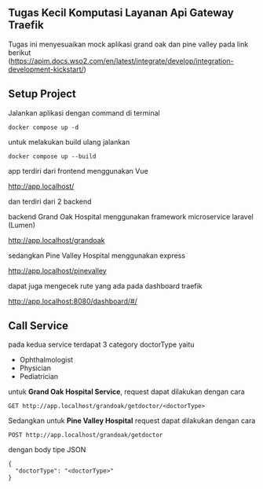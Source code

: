 ## Tugas Kecil Komputasi Layanan Api Gateway Traefik

Tugas ini menyesuaikan mock aplikasi grand oak dan pine valley pada link berikut (https://apim.docs.wso2.com/en/latest/integrate/develop/integration-development-kickstart/)

## Setup Project

Jalankan aplikasi dengan command di terminal

```docker compose up -d```

untuk melakukan build ulang jalankan

```docker compose up --build```

app terdiri dari frontend menggunakan Vue 

http://app.localhost/

dan terdiri dari 2 backend 

backend Grand Oak Hospital menggunakan framework microservice laravel (Lumen)

http://app.localhost/grandoak

sedangkan Pine Valley Hospital menggunakan express

http://app.localhost/pinevalley

dapat juga mengecek rute yang ada pada dashboard traefik

http://app.localhost:8080/dashboard/#/


## Call Service 

pada kedua service terdapat 3 category doctorType yaitu 
- Ophthalmologist
- Physician
- Pediatrician

untuk **Grand Oak Hospital Service**, request dapat dilakukan dengan cara

```GET http://app.localhost/grandoak/getdoctor/<doctorType>```

Sedangkan untuk **Pine Valley Hospital** request dapat dilakukan dengan cara

```POST http://app.localhost/grandoak/getdoctor```

dengan body tipe JSON

```
{
  "doctorType": "<doctorType>"
}
```
